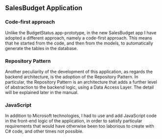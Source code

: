 <h2>SalesBudget Application</h2>


<h3>Code-first approach</h3>
<p>Unlike the BudgetStatus app-prototype, in the new SalesBudget app I have adopted a different approach, namely a
code-first approach. This means that he started from the code, and then from the models, to automatically generate 
the tables in the database.</p>

<h3>Repository Pattern</h3>
<p>Another peculiarity of the development of this application, as regards the backend architecture, is the adoption 
of the Repository Pattern. In particular, the Repository Pattern is an architecture that adds a further level of 
abstraction to the backend logic, using a Data Access Layer. The detail will be explained later in the manual.</p> 

<h3>JavaScript</h3> 
<p>In addition to Microsoft technologies, I had to use and add JavaScript code in the front-end logic of the application,
in order to satisfy particular requirements that would have otherwise been too laborious to create with C# code, and other 
times not possible.</p>
